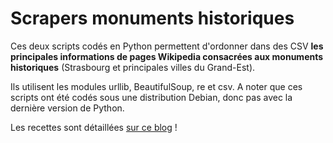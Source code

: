 # Scrapers monuments historiques

Ces deux scripts codés en Python permettent d'ordonner dans des CSV **les principales informations de pages Wikipedia consacrées aux monuments historiques** (Strasbourg et principales villes du Grand-Est).

Ils utilisent les modules urllib, BeautifulSoup, re et csv. A noter que ces scripts ont été codés sous une distribution Debian, donc pas avec la dernière version de Python.

Les recettes sont détaillées [sur ce blog](http://raphi.m0le.net/blog/sraper-wikipedia-python.html) !
